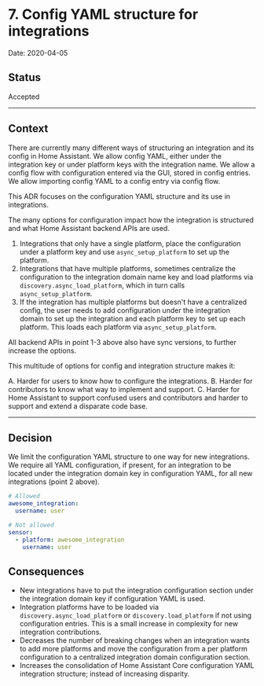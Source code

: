 # 7. Config YAML structure for integrations

Date: 2020-04-05

## Status

Accepted

---

## Context

There are currently many different ways of structuring an integration and its config in Home Assistant. We allow config YAML, either under the integration key or under platform keys with the integration name. We allow a config flow with configuration entered via the GUI, stored in config entries. We allow importing config YAML to a config entry via config flow.

This ADR focuses on the configuration YAML structure and its use in integrations.

The many options for configuration impact how the integration is structured and what Home Assistant backend APIs are used.

1. Integrations that only have a single platform, place the configuration under a platform key and use `async_setup_platform` to set up the platform.
2. Integrations that have multiple platforms, sometimes centralize the configuration to the integration domain name key and load platforms via `discovery.async_load_platform`, which in turn calls `async_setup_platform`.
3. If the integration has multiple platforms but doesn't have a centralized config, the user needs to add configuration under the integration domain to set up the integration and each platform key to set up each platform. This loads each platform via `async_setup_platform`.

All backend APIs in point 1-3 above also have sync versions, to further increase the options.

This multitude of options for config and integration structure makes it:

A. Harder for users to know how to configure the integrations.
B. Harder for contributors to know what way to implement and support.
C. Harder for Home Assistant to support confused users and contributors and harder to support and extend a disparate code base.

---

## Decision

We limit the configuration YAML structure to one way for new integrations. We require all YAML configuration, if present, for an integration to be located under the integration domain key in configuration YAML, for all new integrations (point 2 above).

```yaml
# Allowed
awesome_integration:
  username: user

# Not allowed
sensor:
  - platform: awesome_integration
    username: user
```

## Consequences

- New integrations have to put the integration configuration section under the integration domain key if configuration YAML is used.
- Integration platforms have to be loaded via `discovery.async_load_platform` or `discovery.load_platform` if not using configuration entries. This is a small increase in complexity for new integration contributions.
- Decreases the number of breaking changes when an integration wants to add more platforms and move the configuration from a per platform configuration to a centralized integration domain configuration section.
- Increases the consolidation of Home Assistant Core configuration YAML integration structure; instead of increasing disparity.
